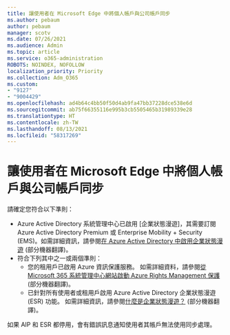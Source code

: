 ```yaml
---
title: 讓使用者在 Microsoft Edge 中將個人帳戶與公司帳戶同步
ms.author: pebaum
author: pebaum
manager: scotv
ms.date: 07/26/2021
ms.audience: Admin
ms.topic: article
ms.service: o365-administration
ROBOTS: NOINDEX, NOFOLLOW
localization_priority: Priority
ms.collection: Adm_O365
ms.custom:
- "9127"
- "9004429"
ms.openlocfilehash: ad4b64c4bb50f50d4ab9fa47bb37228dce538e6d
ms.sourcegitcommit: ab75f66355116e995b3cb5505465b31989339e28
ms.translationtype: HT
ms.contentlocale: zh-TW
ms.lasthandoff: 08/13/2021
ms.locfileid: "58317269"
---
```

# <a name="enable-a-user-to-sync-a-personal-account-with-the-work-account-in-microsoft-edge"></a>讓使用者在 Microsoft Edge 中將個人帳戶與公司帳戶同步

請確定您符合以下準則：

- Azure Active Directory 系統管理中心已啟用 [企業狀態漫遊]，其需要訂閱 Azure Active Directory Premium 或 Enterprise Mobility + Security (EMS)。如需詳細資訊，請參閱[在 Azure Active Directory 中啟用企業狀態漫遊](https://docs.microsoft.com/azure/active-directory/devices/enterprise-state-roaming-enable) (部分機器翻譯)。
- 符合下列其中之一或兩個準則：
    - 您的租用戶已啟用 Azure 資訊保護服務。 如需詳細資料，請參閱[從 Microsoft 365 系統管理中心網站啟動 Azure Rights Management 保護](https://docs.microsoft.com/azure/information-protection/activate-office365) (部分機器翻譯)。
    - 已針對所有使用者或租用戶啟用 Azure Active Directory 企業狀態漫遊 (ESR) 功能。 如需詳細資訊，請參閱[什麼是企業狀態漫遊？](https://docs.microsoft.com/azure/active-directory/devices/enterprise-state-roaming-overview) (部分機器翻譯)。

如果 AIP 和 ESR 都停用，會有錯誤訊息通知使用者其帳戶無法使用同步處理。
